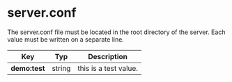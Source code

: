 # server.conf

The server.conf file must be located in the root directory of the server. Each value must be written on a separate line.

| Key             | Typ    | Description           |
|-----------------|--------|-----------------------|
| **demo:test**   | string | this is a test value. |